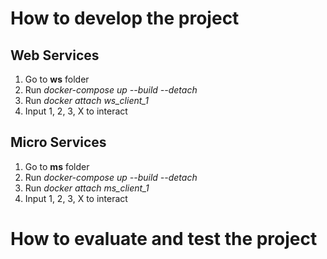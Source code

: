 # How to develop the project
## Web Services
1. Go to **ws** folder
2. Run *docker-compose up --build --detach*
3. Run *docker attach ws_client_1*
4. Input 1, 2, 3, X to interact

## Micro Services
1. Go to **ms** folder
2. Run *docker-compose up --build --detach*
3. Run *docker attach ms_client_1*
4. Input 1, 2, 3, X to interact

# How to evaluate and test the project
